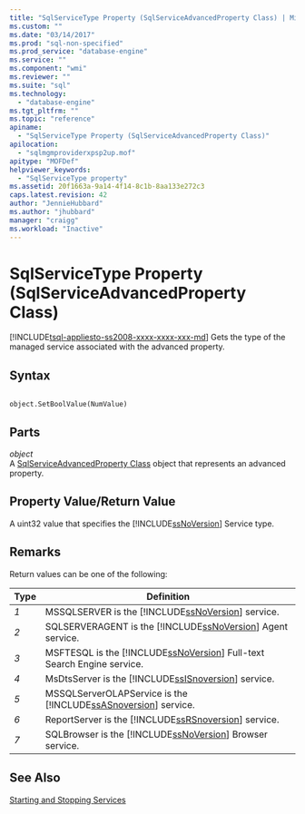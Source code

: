 ```yaml
---
title: "SqlServiceType Property (SqlServiceAdvancedProperty Class) | Microsoft Docs"
ms.custom: ""
ms.date: "03/14/2017"
ms.prod: "sql-non-specified"
ms.prod_service: "database-engine"
ms.service: ""
ms.component: "wmi"
ms.reviewer: ""
ms.suite: "sql"
ms.technology: 
  - "database-engine"
ms.tgt_pltfrm: ""
ms.topic: "reference"
apiname: 
  - "SqlServiceType Property (SqlServiceAdvancedProperty Class)"
apilocation: 
  - "sqlmgmproviderxpsp2up.mof"
apitype: "MOFDef"
helpviewer_keywords: 
  - "SqlServiceType property"
ms.assetid: 20f1663a-9a14-4f14-8c1b-8aa133e272c3
caps.latest.revision: 42
author: "JennieHubbard"
ms.author: "jhubbard"
manager: "craigg"
ms.workload: "Inactive"
---
```

# SqlServiceType Property (SqlServiceAdvancedProperty Class)
[!INCLUDE[tsql-appliesto-ss2008-xxxx-xxxx-xxx-md](../../../includes/tsql-appliesto-ss2008-xxxx-xxxx-xxx-md.md)]
  Gets the type of the managed service associated with the advanced property.  
  
## Syntax  
  
```  
  
object.SetBoolValue(NumValue)  
```  
  
## Parts  
 *object*  
 A [SqlServiceAdvancedProperty Class](../../../relational-databases/wmi-provider-configuration-classes/sqlserviceadvancedproperty-class/sqlserviceadvancedproperty-class.md) object that represents an advanced property.  
  
## Property Value/Return Value  
 A uint32 value that specifies the [!INCLUDE[ssNoVersion](../../../includes/ssnoversion-md.md)] Service type.  
  
## Remarks  
 Return values can be one of the following:  
  
|Type|Definition|  
|----------|----------------|  
|*1*|MSSQLSERVER is the [!INCLUDE[ssNoVersion](../../../includes/ssnoversion-md.md)] service.|  
|*2*|SQLSERVERAGENT is the [!INCLUDE[ssNoVersion](../../../includes/ssnoversion-md.md)] Agent service.|  
|*3*|MSFTESQL is the [!INCLUDE[ssNoVersion](../../../includes/ssnoversion-md.md)] Full-text Search Engine service.|  
|*4*|MsDtsServer is the [!INCLUDE[ssISnoversion](../../../includes/ssisnoversion-md.md)] service.|  
|*5*|MSSQLServerOLAPService is the [!INCLUDE[ssASnoversion](../../../includes/ssasnoversion-md.md)] service.|  
|*6*|ReportServer is the [!INCLUDE[ssRSnoversion](../../../includes/ssrsnoversion-md.md)] service.|  
|*7*|SQLBrowser is the [!INCLUDE[ssNoVersion](../../../includes/ssnoversion-md.md)] Browser service.|  
  
## See Also  
 [Starting and Stopping Services](http://technet.microsoft.com/library/ms174886\(v=sql.105\).aspx)  
  
  

